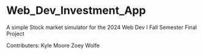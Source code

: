 # Web_Dev_Investment_App

A simple Stock market simulator for the 2024 Web Dev I Fall Semester Final Project

Contributers:
Kyle Moore
Zoey Wolfe
